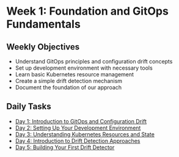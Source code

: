# Week 1: Foundation and GitOps Fundamentals

## Weekly Objectives

- Understand GitOps principles and configuration drift concepts
- Set up development environment with necessary tools
- Learn basic Kubernetes resource management
- Create a simple drift detection mechanism
- Document the foundation of our approach

## Daily Tasks

- [Day 1: Introduction to GitOps and Configuration Drift](day-1.md)
- [Day 2: Setting Up Your Development Environment](day-2.md)
- [Day 3: Understanding Kubernetes Resources and State](day-3.md)
- [Day 4: Introduction to Drift Detection Approaches](day-4.md)
- [Day 5: Building Your First Drift Detector](day-5.md)
